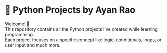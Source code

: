 # 🐍 Python Projects by Ayan Rao

Welcome! 👋  
This repository contains all the Python projects I’ve created while learning programming.  
Each project focuses on a specific concept like logic, conditionals, loops, or user input and much more.
